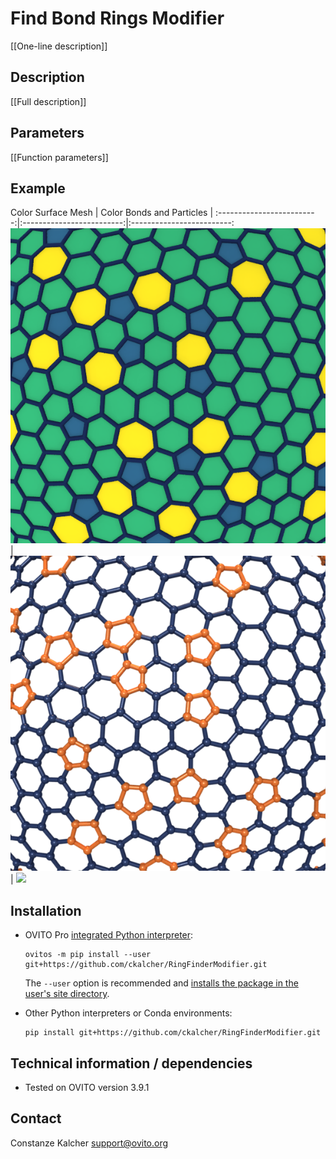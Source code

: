 # Find Bond Rings Modifier
[[One-line description]]

## Description
[[Full description]]

## Parameters 
[[Function parameters]]

## Example
Color Surface Mesh         |   Color Bonds and Particles | 
:-------------------------:|:-------------------------:|:-------------------------:
![](./examples/result1.png)  |  ![](./examples/result2.png) | ![](./examples/result3.png)

## Installation
- OVITO Pro [integrated Python interpreter](https://docs.ovito.org/python/introduction/installation.html#ovito-pro-integrated-interpreter):
  ```
  ovitos -m pip install --user git+https://github.com/ckalcher/RingFinderModifier.git
  ``` 
  The `--user` option is recommended and [installs the package in the user's site directory](https://pip.pypa.io/en/stable/user_guide/#user-installs).

- Other Python interpreters or Conda environments:
  ```
  pip install git+https://github.com/ckalcher/RingFinderModifier.git
  ```

## Technical information / dependencies
- Tested on OVITO version 3.9.1

## Contact
Constanze Kalcher support@ovito.org
